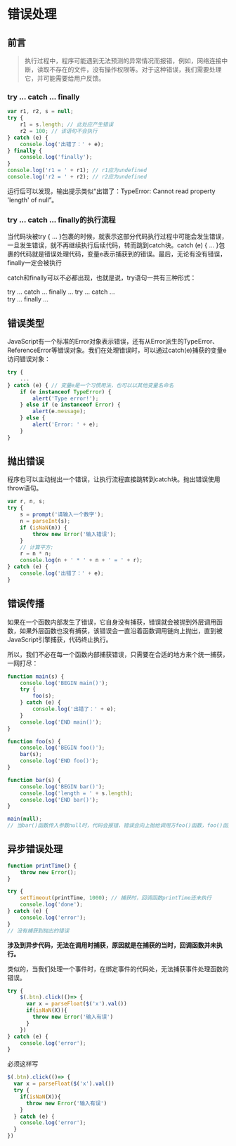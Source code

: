 # 错误处理  

## 前言  

> 执行过程中，程序可能遇到无法预测的异常情况而报错，例如，网络连接中断，读取不存在的文件，没有操作权限等。对于这种错误，我们需要处理它，并可能需要给用户反馈。  

### try ... catch ... finally  

```javaScript
var r1, r2, s = null;
try {
    r1 = s.length; // 此处应产生错误
    r2 = 100; // 该语句不会执行
} catch (e) {
    console.log('出错了：' + e);
} finally {
    console.log('finally');
}
console.log('r1 = ' + r1); // r1应为undefined
console.log('r2 = ' + r2); // r2应为undefined
```

运行后可以发现，输出提示类似“出错了：TypeError: Cannot read property 'length' of null”。  

### try ... catch ... finally的执行流程  

当代码块被try { ... }包裹的时候，就表示这部分代码执行过程中可能会发生错误，一旦发生错误，就不再继续执行后续代码，转而跳到catch块。catch (e) { ... }包裹的代码就是错误处理代码，变量e表示捕获到的错误。最后，无论有没有错误，finally一定会被执行

catch和finally可以不必都出现，也就是说，try语句一共有三种形式：  

try ... catch ... finally ...
try ... catch ...  
try ... finally ...  

## 错误类型  

JavaScript有一个标准的Error对象表示错误，还有从Error派生的TypeError、ReferenceError等错误对象。我们在处理错误时，可以通过catch(e)捕获的变量e访问错误对象：  

```javaScript
try {
    ...
} catch (e) { // 变量e是一个习惯用法，也可以以其他变量名命名
    if (e instanceof TypeError) {
        alert('Type error!');
    } else if (e instanceof Error) {
        alert(e.message);
    } else {
        alert('Error: ' + e);
    }
}
```

## 抛出错误  

程序也可以主动抛出一个错误，让执行流程直接跳转到catch块。抛出错误使用throw语句。  

```javaScript
var r, n, s;
try {
    s = prompt('请输入一个数字');
    n = parseInt(s);
    if (isNaN(n)) {
        throw new Error('输入错误');
    }
    // 计算平方:
    r = n * n;
    console.log(n + ' * ' + n + ' = ' + r);
} catch (e) {
    console.log('出错了：' + e);
}
```

## 错误传播  

如果在一个函数内部发生了错误，它自身没有捕获，错误就会被抛到外层调用函数，如果外层函数也没有捕获，该错误会一直沿着函数调用链向上抛出，直到被JavaScript引擎捕获，代码终止执行。  

所以，我们不必在每一个函数内部捕获错误，只需要在合适的地方来个统一捕获，一网打尽：  

```javaScript
function main(s) {
    console.log('BEGIN main()');
    try {
        foo(s);
    } catch (e) {
        console.log('出错了：' + e);
    }
    console.log('END main()');
}

function foo(s) {
    console.log('BEGIN foo()');
    bar(s);
    console.log('END foo()');
}

function bar(s) {
    console.log('BEGIN bar()');
    console.log('length = ' + s.length);
    console.log('END bar()');
}

main(null);
// 当bar()函数传入参数null时，代码会报错，错误会向上抛给调用方foo()函数，foo()函数没有try ... catch语句，所以错误继续向上抛给调用方main()函数，main()函数有try ... catch语句，所以错误最终在main()函数被处理了
```

## 异步错误处理  

```javaScript
function printTime() {
    throw new Error();
}

try {
    setTimeout(printTime, 1000); // 捕获时，回调函数printTime还未执行
    console.log('done');
} catch (e) {
    console.log('error');
}
// 没有捕获到抛出的错误
```

**涉及到异步代码，无法在调用时捕获，原因就是在捕获的当时，回调函数并未执行。**

类似的，当我们处理一个事件时，在绑定事件的代码处，无法捕获事件处理函数的错误。  

```javaScript
try {
    $(.btn).click(()=> {
      var x = parseFloat($('x').val())
      if(isNaN(X)){
        throw new Error('输入有误')
      }
    })
} catch (e) {
    console.log('error');
}
```

必须这样写  

```javaScript
$(.btn).click(()=> {
  var x = parseFloat($('x').val())
  try {
    if(isNaN(X)){
      throw new Error('输入有误')
    }
  } catch (e) {
    console.log('error');
  }
})
```
